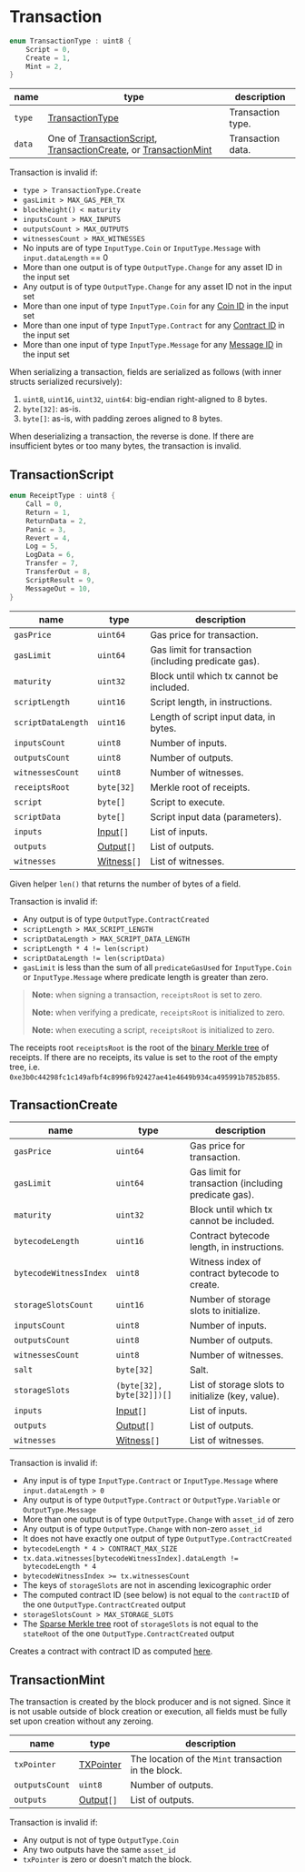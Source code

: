 # Transaction

```c++
enum TransactionType : uint8 {
    Script = 0,
    Create = 1,
    Mint = 2,
}
```

| name   | type                                                                                                                            | description       |
|--------|---------------------------------------------------------------------------------------------------------------------------------|-------------------|
| `type` | [TransactionType](#transaction)                                                                                                 | Transaction type. |
| `data` | One of [TransactionScript](#transactionscript), [TransactionCreate](#transactioncreate), or [TransactionMint](#transactionmint) | Transaction data. |

Transaction is invalid if:

- `type > TransactionType.Create`
- `gasLimit > MAX_GAS_PER_TX`
- `blockheight() < maturity`
- `inputsCount > MAX_INPUTS`
- `outputsCount > MAX_OUTPUTS`
- `witnessesCount > MAX_WITNESSES`
- No inputs are of type `InputType.Coin` or `InputType.Message` with `input.dataLength` == 0
- More than one output is of type `OutputType.Change` for any asset ID in the input set
- Any output is of type `OutputType.Change` for any asset ID not in the input set
- More than one input of type `InputType.Coin` for any [Coin ID](../id/utxo.md#coin-id) in the input set
- More than one input of type `InputType.Contract` for any [Contract ID](../id/utxo.md#contract-id) in the input set
- More than one input of type `InputType.Message` for any [Message ID](../id/utxo.md#message-id) in the input set

When serializing a transaction, fields are serialized as follows (with inner structs serialized recursively):

1. `uint8`, `uint16`, `uint32`, `uint64`: big-endian right-aligned to 8 bytes.
1. `byte[32]`: as-is.
1. `byte[]`: as-is, with padding zeroes aligned to 8 bytes.

When deserializing a transaction, the reverse is done. If there are insufficient bytes or too many bytes, the transaction is invalid.

## TransactionScript

```c++
enum ReceiptType : uint8 {
    Call = 0,
    Return = 1,
    ReturnData = 2,
    Panic = 3,
    Revert = 4,
    Log = 5,
    LogData = 6,
    Transfer = 7,
    TransferOut = 8,
    ScriptResult = 9,
    MessageOut = 10,
}
```

| name               | type                        | description                                          |
|--------------------|-----------------------------|------------------------------------------------------|
| `gasPrice`         | `uint64`                    | Gas price for transaction.                           |
| `gasLimit`         | `uint64`                    | Gas limit for transaction (including predicate gas). |
| `maturity`         | `uint32`                    | Block until which tx cannot be included.             |
| `scriptLength`     | `uint16`                    | Script length, in instructions.                      |
| `scriptDataLength` | `uint16`                    | Length of script input data, in bytes.               |
| `inputsCount`      | `uint8`                     | Number of inputs.                                    |
| `outputsCount`     | `uint8`                     | Number of outputs.                                   |
| `witnessesCount`   | `uint8`                     | Number of witnesses.                                 |
| `receiptsRoot`     | `byte[32]`                  | Merkle root of receipts.                             |
| `script`           | `byte[]`                    | Script to execute.                                   |
| `scriptData`       | `byte[]`                    | Script input data (parameters).                      |
| `inputs`           | [Input](./input.md)`[]`     | List of inputs.                                      |
| `outputs`          | [Output](./output.md)`[]`   | List of outputs.                                     |
| `witnesses`        | [Witness](./witness.md)`[]` | List of witnesses.                                   |

Given helper `len()` that returns the number of bytes of a field.

Transaction is invalid if:

- Any output is of type `OutputType.ContractCreated`
- `scriptLength > MAX_SCRIPT_LENGTH`
- `scriptDataLength > MAX_SCRIPT_DATA_LENGTH`
- `scriptLength * 4 != len(script)`
- `scriptDataLength != len(scriptData)`
- `gasLimit` is less than the sum of all `predicateGasUsed` for `InputType.Coin` or `InputType.Message` where predicate length is greater than zero.

> **Note:** when signing a transaction, `receiptsRoot` is set to zero.
>
> **Note:** when verifying a predicate, `receiptsRoot` is initialized to zero.
>
> **Note:** when executing a script, `receiptsRoot` is initialized to zero.

The receipts root `receiptsRoot` is the root of the [binary Merkle tree](../cryptographic_primitives.md#binary-merkle-tree) of receipts. If there are no receipts, its value is set to the root of the empty tree, i.e. `0xe3b0c44298fc1c149afbf4c8996fb92427ae41e4649b934ca495991b7852b855`.

## TransactionCreate

| name                   | type                        | description                                          |
|------------------------|-----------------------------|------------------------------------------------------|
| `gasPrice`             | `uint64`                    | Gas price for transaction.                           |
| `gasLimit`             | `uint64`                    | Gas limit for transaction (including predicate gas). |
| `maturity`             | `uint32`                    | Block until which tx cannot be included.             |
| `bytecodeLength`       | `uint16`                    | Contract bytecode length, in instructions.           |
| `bytecodeWitnessIndex` | `uint8`                     | Witness index of contract bytecode to create.        |
| `storageSlotsCount`    | `uint16`                    | Number of storage slots to initialize.               |
| `inputsCount`          | `uint8`                     | Number of inputs.                                    |
| `outputsCount`         | `uint8`                     | Number of outputs.                                   |
| `witnessesCount`       | `uint8`                     | Number of witnesses.                                 |
| `salt`                 | `byte[32]`                  | Salt.                                                |
| `storageSlots`         | `(byte[32], byte[32]])[]`   | List of storage slots to initialize (key, value).    |
| `inputs`               | [Input](./input.md)`[]`     | List of inputs.                                      |
| `outputs`              | [Output](./output.md)`[]`   | List of outputs.                                     |
| `witnesses`            | [Witness](./witness.md)`[]` | List of witnesses.                                   |

Transaction is invalid if:

- Any input is of type `InputType.Contract` or `InputType.Message` where `input.dataLength > 0`
- Any output is of type `OutputType.Contract` or `OutputType.Variable` or `OutputType.Message`
- More than one output is of type `OutputType.Change` with `asset_id` of zero
- Any output is of type `OutputType.Change` with non-zero `asset_id`
- It does not have exactly one output of type `OutputType.ContractCreated`
- `bytecodeLength * 4 > CONTRACT_MAX_SIZE`
- `tx.data.witnesses[bytecodeWitnessIndex].dataLength != bytecodeLength * 4`
- `bytecodeWitnessIndex >= tx.witnessesCount`
- The keys of `storageSlots` are not in ascending lexicographic order
- The computed contract ID (see below) is not equal to the `contractID` of the one `OutputType.ContractCreated` output
- `storageSlotsCount > MAX_STORAGE_SLOTS`
- The [Sparse Merkle tree](../cryptographic_primitives.md#sparse-merkle-tree) root of `storageSlots` is not equal to the `stateRoot` of the one `OutputType.ContractCreated` output

Creates a contract with contract ID as computed [here](../id/contract.md).

## TransactionMint

The transaction is created by the block producer and is not signed. Since it is not usable outside of block creation or execution, all fields must be fully set upon creation without any zeroing.

| name           | type                         | description                                          |
|----------------|------------------------------|------------------------------------------------------|
| `txPointer`    | [TXPointer](./tx_pointer.md) | The location of the `Mint` transaction in the block. |
| `outputsCount` | `uint8`                      | Number of outputs.                                   |
| `outputs`      | [Output](./output.md)`[]`    | List of outputs.                                     |

Transaction is invalid if:

- Any output is not of type `OutputType.Coin`
- Any two outputs have the same `asset_id`
- `txPointer` is zero or doesn't match the block.
